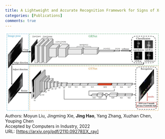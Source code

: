 ```yaml
---
title: A Lightweight and Accurate Recognition Framework for Signs of X-ray Weld Images
categories: [Publications]
comments: true
---
```


<img src="../assets/img/framework_X_ray.jpg"> <br>
Authors: Moyun Liu, Jingming Xie, <strong> Jing Hao</strong>, Yang Zhang, Xuzhan Chen, Youping Chen <br>
Accepted by Computers in Industry, 2022 <br>
URL: [https://arxiv.org/pdf/2110.09278][X_ray] <br>


[X_ray]:	https://arxiv.org/pdf/2110.09278.pdf
